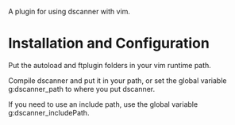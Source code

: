 A plugin for using dscanner with vim.

Installation and Configuration
==============================
Put the autoload and ftplugin folders in your vim runtime path.

Compile dscanner and put it in your path, or set the global variable g:dscanner\_path to where you put dscanner.

If you need to use an include path, use the global variable g:dscanner\_includePath.
